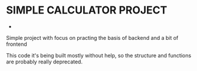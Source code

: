 # SIMPLE CALCULATOR PROJECT

-

Simple project with focus on practing the basis of backend and a bit of frontend

This code it's being built mostly without help, so the structure and functions are probably really deprecated.

